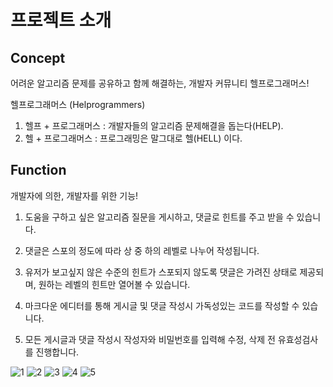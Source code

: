# 프로젝트 소개

## Concept

어려운 알고리즘 문제를 공유하고 함께 해결하는, 개발자 커뮤니티 헬프로그래머스!

헬프로그래머스 (Helprogrammers)
1. 헬프 + 프로그래머스 : 개발자들의 알고리즘 문제해결을 돕는다(HELP).
2. 헬 + 프로그래머스 : 프로그래밍은 말그대로 헬(HELL) 이다.

## Function

개발자에 의한, 개발자를 위한 기능!

1. 도움을 구하고 싶은 알고리즘 질문을 게시하고, 댓글로 힌트를 주고 받을 수 있습니다.

2. 댓글은 스포의 정도에 따라 상 중 하의 레벨로 나누어 작성됩니다.

3. 유저가 보고싶지 않은 수준의 힌트가 스포되지 않도록 
    댓글은 가려진 상태로 제공되며, 원하는 레벨의 힌트만 열어볼 수 있습니다.

4. 마크다운 에디터를 통해 게시글 및 댓글 작성시 가독성있는 코드를 작성할 수 있습니다.

5. 모든 게시글과 댓글 작성시 작성자와 비밀번호를 입력해 수정, 삭제 전 유효성검사를 진행합니다.


![1](https://user-images.githubusercontent.com/117058034/213054959-6da7457a-61da-4380-91dc-29388f529e0a.png)
![2](https://user-images.githubusercontent.com/117058034/213055149-4fb0b3f5-6f3f-4a6f-aea3-75587bd09667.png)
![3](https://user-images.githubusercontent.com/117058034/213055168-44e51eeb-3819-431d-9eca-03eca9389642.png)
![4](https://user-images.githubusercontent.com/117058034/213055184-84f6e185-dbeb-44cd-8f51-3cc908c77c35.png)
![5](https://user-images.githubusercontent.com/117058034/213055192-35a8b146-b950-401d-8ba7-8460462ad960.png)
